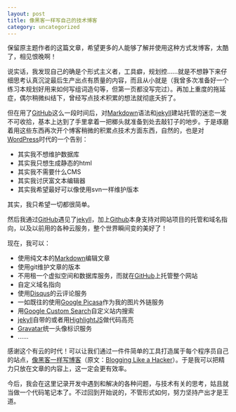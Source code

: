 ```yaml
---
layout: post
title: 像黑客一样写自己的技术博客
category: uncategorized
---
```

保留原主题作者的这篇文章，希望更多的人能够了解并使用这种方式发博客，太酷了，相见恨晚啊！

说实话，我发现自己的确是个形式主义者，工具癖，规划控……就是不想静下来仔细思考认真沉淀最后生产出点有质量的内容，而且从小就是（我曾多次准备好一个练习本规划好用来如何写组词造句等，但第一页都没写完过）。再加上重度的拖延症，偶尔稍微纠结下，曾经写点技术积累的想法就彻底夭折了。

但在用了[GitHub]这么一段时间后，对[Markdown]语法和[jekyll]建站托管的迷恋一发不可收拾，基本上达到了手里拿着一把榔头就准备到处去敲钉子的地步。于是琢磨着用这些东西再次开个博客稍微的积累点技术方面东西，自然的，也是对[WordPress]时代的一个告别：

* 其实我不想维护数据库
* 其实我只想生成静态的html
* 其实我不需要什么CMS
* 其实我讨厌富文本编辑器
* 其实我希望最好可以像使用svn一样维护版本

其实，我只希望一切都很简单。

然后我通过[GitHub]遇见了[jekyll]，加上[Github]本身支持对网站项目的托管和域名指向，以及以前用的各种云服务，整个世界瞬间变的美好了！

现在，我可以：

* 使用纯文本的[Markdown]编辑文章
* 使用git维护文章的版本
* 不用租一个虚拟空间和数据库服务，而就在[GitHub]上托管整个网站
* 自定义域名指向
* 使用[Disqus]的云评论服务
* 一如既往的使用[Google Picasa]作为我的图片外链服务
* 用[Google Custom Search]自定义站内搜索
* [jekyll]自带的或者用[HighlightJS]做代码高亮
* [Gravatar]统一头像标识服务
* ……

感谢这个有云的时代！可以让我们通过一件件简单的工具打造属于每个程序员自己的站点，[像黑客一样写博客](http://kyle.xlau.org/posts/blogging-like-a-hacker.html)（原文：[Blogging Like a Hacker](http://tom.preston-werner.com/2008/11/17/blogging-like-a-hacker.html)）。于是我可以把精力只放在文章的内容上，这一定会更有效率。

今后，我会在这里记录开发中遇到和解决的各种问题，与技术有关的思考，姑且就当做一个代码笔记本了。不过回到开始说的，不管形式如何，努力坚持产出才是王道。

[GitHub]: https://github.com/
[jekyll]: https://github.com/mojombo/jekyll
[Markdown]: http://daringfireball.net/projects/markdown/
[WordPress]: http://wordpress.org/
[Disqus]: http://disqus.com/
[Google Picasa]: https://picasaweb.google.com/
[Google Custom Search]: http://www.google.com/cse/
[HighlightJS]: http://softwaremaniacs.org/soft/highlight/en/
[Gravatar]: http://en.gravatar.com/
